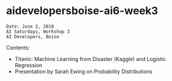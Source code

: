 # aidevelopersboise-ai6-week3

```
Date: June 2, 2018
AI Saturdays, Workshop 3
AI Developers, Boise
```

Contents:

- Titanic: Machine Learning from Disaster (Kaggle) and Logistic Regression
- Presentation by Sarah Ewing on Probability Distributions

